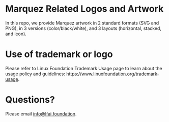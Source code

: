 # Marquez Related Logos and Artwork 
In this repo, we provide Marquez artwork in 2 standard formats (SVG and PNG), in 3 versions (color/black/white), and 3 layouts (horizontal, stacked, and icon).

# Use of trademark or logo 
Please refer to Linux Foundation Trademark Usage page to learn about the usage policy and guidelines: https://www.linuxfoundation.org/trademark-usage. 

# Questions? 
Please email info@lfai.foundation.
